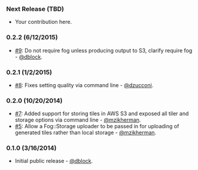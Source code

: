 ### Next Release (TBD)

* Your contribution here.

### 0.2.2 (6/12/2015)

* [#9](https://github.com/dblock/dzt/issues/9): Do not require fog unless producing output to S3, clarify require fog - [@dblock](https://github.com/dblock).

### 0.2.1 (1/2/2015)

* [#8](https://github.com/dblock/dzt/pull/8): Fixes setting quality via command line - [@dzucconi](https://github.com/dzucconi).

### 0.2.0 (10/20/2014)

* [#7](https://github.com/dblock/dzt/pull/7): Added support for storing tiles in AWS S3 and exposed all tiler and storage options via command line - [@mzikherman](https://github.com/mzikherman).
* [#5](https://github.com/dblock/dzt/pull/5): Allow a Fog::Storage uploader to be passed in for uploading of generated tiles rather than local storage - [@mzikherman](https://github.com/mzikherman).

### 0.1.0 (3/16/2014)

* Initial public release - [@dblock](https://github.com/dblock).
